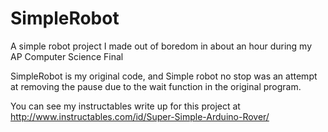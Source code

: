 # SimpleRobot
A simple robot project I made out of boredom in about an hour during my AP Computer Science Final

SimpleRobot is my original code, and Simple robot no stop was an attempt at removing the pause due to the wait function in the original program. 

You can see my instructables write up for this project at http://www.instructables.com/id/Super-Simple-Arduino-Rover/

